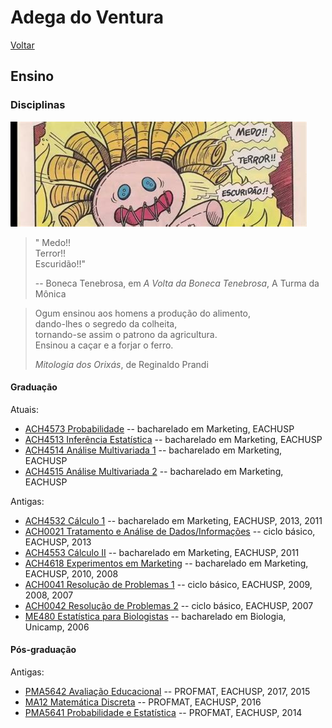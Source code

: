 # Adega do Ventura

[Voltar](README.md)

## Ensino

### Disciplinas

![Boneca Tenebrosa](img/tenebrosa.jpeg)

> " Medo!!\
> Terror!!\
> Escuridão!!"
>
> -- Boneca Tenebrosa, em *A Volta da Boneca Tenebrosa*, A Turma da Mônica

> Ogum ensinou aos homens a produção do alimento,\
> dando-lhes o segredo da colheita,\
> tornando-se assim o patrono da agricultura.\
> Ensinou a caçar e a forjar o ferro.
>
> *Mitologia dos Orixás*, de Reginaldo Prandi

#### Graduação

Atuais:

-   [ACH4573 Probabilidade]() -- bacharelado em Marketing, EACHUSP
-   [ACH4513 Inferência Estatística]() -- bacharelado em Marketing, EACHUSP
-   [ACH4514 Análise Multivariada 1]() -- bacharelado em Marketing, EACHUSP
-   [ACH4515 Análise Multivariada 2]() -- bacharelado em Marketing, EACHUSP

Antigas:

-   [ACH4532 Cálculo 1]() -- bacharelado em Marketing, EACHUSP, 2013, 2011
-   [ACH0021 Tratamento e Análise de Dados/Informações]() -- ciclo básico, EACHUSP, 2013
-   [ACH4553 Cálculo II]() -- bacharelado em Marketing, EACHUSP, 2011
-   [ACH4618 Experimentos em Marketing]() -- bacharelado em Marketing, EACHUSP, 2010, 2008
-   [ACH0041 Resolução de Problemas 1]() -- ciclo básico, EACHUSP, 2009, 2008, 2007
-   [ACH0042 Resolução de Problemas 2]() -- ciclo básico, EACHUSP, 2007
-   [ME480 Estatística para Biologistas]() -- bacharelado em Biologia, Unicamp, 2006

#### Pós-graduação

Antigas:

-   [PMA5642 Avaliação Educacional]() -- PROFMAT, EACHUSP, 2017, 2015
-   [MA12 Matemática Discreta]() -- PROFMAT, EACHUSP, 2016
-   [PMA5641 Probabilidade e Estatística]() -- PROFMAT, EACHUSP, 2014
